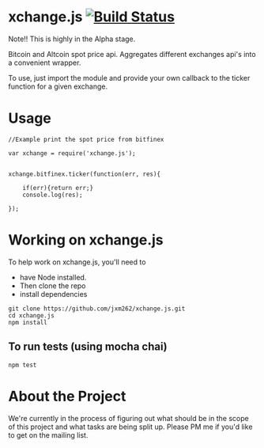 xchange.js  [![Build Status](https://travis-ci.org/jxm262/xchange.js.svg?branch=master)](https://travis-ci.org/jxm262/xchange.js)  
==========  

Note!!  This is highly in the Alpha stage.  

  
  
Bitcoin and Altcoin spot price  api.  Aggregates different exchanges api's into a convenient wrapper.


To use, just import the module and provide your own callback to the ticker function for a given exchange.  

Usage
=======
```  
//Example print the spot price from bitfinex  

var xchange = require('xchange.js');

  
xchange.bitfinex.ticker(function(err, res){
	
	if(err){return err;}
	console.log(res);
	
});
```
  
  
Working on xchange.js
=====================

To help work on xchange.js, you'll need to 
- have Node installed.  
- Then clone the repo  
- install dependencies  

```
git clone https://github.com/jxm262/xchange.js.git
cd xchange.js
npm install
```
  

## To run tests (using mocha chai)

```
npm test
```  
  
  
About the Project
=================
We're currently in the process of figuring out what should be in the scope of this project and what tasks are being split up.  Please PM me if you'd like to get on the mailing list.
